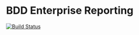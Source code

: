 # BDD Enterprise Reporting

[![Build Status](https://travis-ci.org/grantlittle/bdd-reporting.png)](https://travis-ci.org/grantlittle/bdd-reporting)